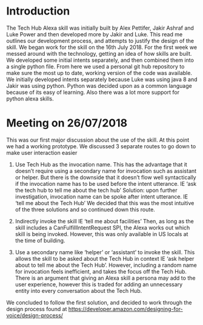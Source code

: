# Introduction

The Tech Hub Alexa skill was initially built by Alex Pettifer, Jakir Ashraf and Luke Power and then developed more by Jakir and Luke. This read me outlines our development process, and attempts to justify the design of the skill. 
We began work for the skill on the 16th July 2018. For the first week we messed around with the technology, getting an idea of how skills are built. We developed some initial intents separately, and then combined them into a single python file. From here we used a personal git hub repository to make sure the most up to date, working version of the code was available. We initially developed intents separately because Luke was using java 8 and Jakir was using python. Python was decided upon as a common language because of its easy of learning. Also there was a lot more support for python alexa skills.

# Meeting on 26/07/2018
This was our first major discussion about the use of the skill. At this point we had  a working prototype. We discussed 3 separate routes to go down to make user interaction easier
1)	Use Tech Hub as the invocation name. This has the advantage that it doesn’t require using a secondary name for invocation such as assistant or helper. But there is the downside that it doesn’t flow well syntactically if the invocation name has to be used before the intent utterance. IE ‘ask the tech hub to tell me about the tech hub’
Solution: upon further investigation, invocation name can be spoke after intent utterance. IE ‘tell me about the Tech Hub’
We decided that this was the most intuitive of the three solutions and so continued down this route.

2)	Indirectly invoke the skill IE ‘tell me about facilities’ Then, as long as the skill includes a CanFulfillIntentRequest SPI, the Alexa works out which skill is being invoked. However, this was only available in US locals at the time of building.  


3)	Use a secondary name like ‘helper’ or ‘assistant’ to invoke the skill. This allows the skill to be asked about the Tech Hub in context IE ‘ask helper about to tell me about the Tech Hub’. However, including a random name for invocation feels inefficient, and takes the focus off the Tech Hub. There is an argument that giving an Alexa skill a persona may add to the user experience, however this is traded for adding an unnecessary entity into every conversation about the Tech Hub.

We concluded to follow the first solution, and decided to work through the design process found at https://developer.amazon.com/designing-for-voice/design-process/

